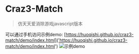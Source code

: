 # Craz3-Match

> 仿天天爱消除游戏javascript版本


可以通过手机访问示例demo: 
[https://huoqishi.github.io/craz3-match/demo/index.html]('https://huoqishi.github.io/craz3-match/demo/index.html')
![示例demo]('./demo/chart.png')
